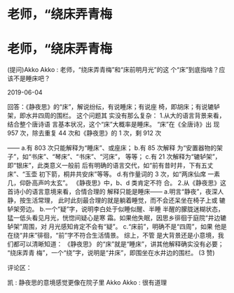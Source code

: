 # 老师，“绕床弄青梅

# 老师，“绕床弄青梅

(提问)Akko Akko : 老师，“绕床弄青梅”和“床前明月光”的这 个“床”到底指啥？应该不是睡床吧？

2019-06-04

回答：《静夜思》的“床”，解说纷纭，有说睡床；有说座 椅，即胡床；有说辘轳架，即水井四周的围栏。 这个问题其 实没有那么复杂： 1.从大的语言背景来看，结合整个唐诗语 言基本状况，这个“床”大概率是睡床。 “床”在《全唐诗》出 现 957 次，除去重复 44 次和《静夜思》的 1 次，剩 912 次

—— a.有 803 次只能解释为“睡床”、或座床； b.有 85 次解释 为“安置器物的架子”，如“书床”、“琴床”、“书床”、“河床”， 等等； c.有 21 次解释为“辘轳架”，即“银床”，此类意义一般前 后有明确的语言交代，如“前有昔时井，下有五丈床”、“玉壶 初下箭，桐井共安床”等等。 d.有作量词的 3 次，如“两床仙席 一素几，仰卧高声吟太玄”。 《静夜思》中，b、d 类肯定不符 合。 2.从《静夜思》这首诗小的语言意境来看，合情合理的 解释只能是睡床—— a.明言“静夜”，夜深人静，按生活常理， 此时此刻最合理的就是躺着睡觉，而不会还呆坐在椅子上或 辘轳架旁边。 b.一个“疑”字，说明李白处于似睡似醒、半睡 半醒的朦胧迷糊状态，猛一低头看见月光，恍惚间疑心是寒 霜。如果他失眠，因思乡徘徊于庭院“井边辘轳架”周围，对 月光感知肯定不会有“疑”。 c.“床前”，明确不是“四周”，如果 他是在绕“井床”徘徊，“前”字不符合生活情景。 综上，不管 是大背景还是小意境，我们都可以清晰知道： 《静夜思》 的“床”就是“睡床”，讲其他解释确实没有必要； “绕床弄青 梅”，一个“绕”字，说明是“井床”，即围坐在水井边的围栏。 (3 赞)

评论区：

凯 : 静夜思的意境感觉更像在院子里 Akko Akko : 很有道理
